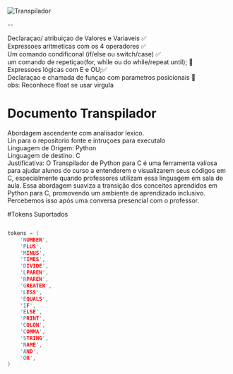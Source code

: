 

![Transpilador](https://devopedia.org/images/article/19/7689.1528048234.png)

--

Declaraçao/ atribuiçao de Valores e Variaveis ✅ <br>
Expressoes aritmeticas com os 4 operadores ✅ <br>
Um comando condificonal (if/else ou switch/case) ✅ <br>
um comando de repetiçao(for, while ou do while/repeat until); 🚫 <br>
Expressoes lógicas com E e OU;✅ <br>
Declaraçao e chamada de funçao com parametros posicionais 🚫 <br>
obs: Reconhece float se usar virgula  <br>

# Documento Transpilador

Abordagem ascendente com analisador lexico. <br>
Lin para o repositorio fonte e intruçoes para executalo <br>
Linguagem de Origem: Python <br>
Linguagem de destino: C <br>
Justificativa: O Transpilador de Python para C é uma ferramenta valiosa para ajudar alunos do
curso a entenderem e visualizarem seus códigos em C, especialmente quando
professores utilizam essa linguagem em sala de aula. Essa abordagem suaviza a
transição dos conceitos aprendidos em Python para C, promovendo um ambiente de
aprendizado inclusivo. Percebemos isso após uma conversa presencial com o
professor.
 <br>

#Tokens Suportados <br>

```c++

tokens = (
    'NUMBER',
    'PLUS',
    'MINUS',
    'TIMES',
    'DIVIDE',
    'LPAREN',
    'RPAREN',
    'GREATER',
    'LESS',
    'EQUALS',
    'IF',
    'ELSE',
    'PRINT',
    'COLON',
    'COMMA',
    'STRING',
    'NAME',
    'AND',
    'OR',
)

```
